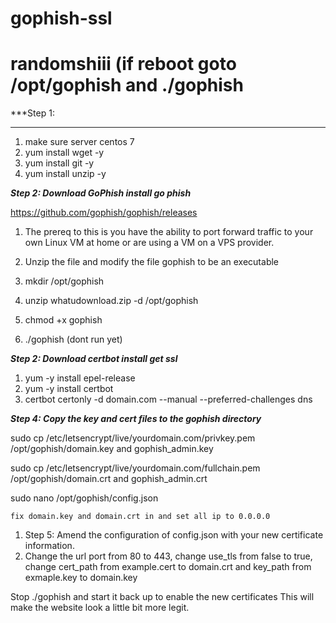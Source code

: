 # gophish-ssl
randomshiii    (if reboot goto /opt/gophish and ./gophish
===

***Step 1: 
***
1. make sure server centos 7
2. yum install wget -y
3. yum install git -y
4. yum install unzip -y

***Step 2: Download GoPhish install go phish***


[https://github.com/gophish/gophish/releases
](https://)
1. The prereq to this is you have the ability to port forward traffic to your own Linux VM at home or are using a VM on a VPS provider.

1. Unzip the file and modify the file gophish to be an executable
1. mkdir /opt/gophish
1. unzip whatudownload.zip -d /opt/gophish
1. chmod +x gophish
1. ./gophish (dont run yet)

***Step 2: Download certbot install get ssl***

1. yum -y install epel-release
2. yum -y install certbot
3. certbot certonly -d domain.com --manual --preferred-challenges dns


    
***Step 4: Copy the key and cert files to the gophish directory***

sudo cp /etc/letsencrypt/live/yourdomain.com/privkey.pem /opt/gophish/domain.key  and  gophish_admin.key

sudo cp /etc/letsencrypt/live/yourdomain.com/fullchain.pem /opt/gophish/domain.crt   and gophish_admin.crt

sudo nano /opt/gophish/config.json


    fix domain.key and domain.crt in and set all ip to 0.0.0.0
    
    
1. Step 5: Amend the configuration of config.json with your new certificate information.
1. Change the url port from 80 to 443, change use_tls from false to true, change cert_path from example.cert to domain.crt and key_path from exmaple.key to domain.key

Stop ./gophish and start it back up to enable the new certificates
This will make the website look a little bit more legit. 


